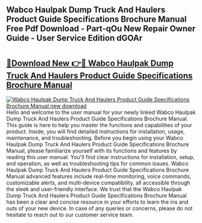 ## Wabco Haulpak Dump Truck And Haulers Product Guide Specifications Brochure Manual Free Pdf Download - Part-qOu New Repair Owner Guide - User Service Edition dGOAr

# <h2><a href="http://bc77230.oget.top/?id=Wabco+Haulpak+Dump+Truck+And+Haulers+Product+Guide+Specifications+Brochure+Manual">🔗Download New 👉🔴 Wabco Haulpak Dump Truck And Haulers Product Guide Specifications Brochure Manual</a></h2>

[![Wabco Haulpak Dump Truck And Haulers Product Guide Specifications Brochure Manual new download](https://i.imgur.com/5g1atiW.png)](http://bc77230.oget.top/?id=Wabco+Haulpak+Dump+Truck+And+Haulers+Product+Guide+Specifications+Brochure+Manual)
Hello and welcome to the user manual for your newly linked Wabco Haulpak Dump Truck And Haulers Product Guide Specifications Brochure Manual. This guide is here to help you master the functions and capabilities of your product. Inside, you will find detailed instructions for installation, usage, maintenance, and troubleshooting. Before you begin using your Wabco Haulpak Dump Truck And Haulers Product Guide Specifications Brochure Manual, please familiarize yourself with its functions and features by reading this user manual. You'll find clear instructions for installation, setup, and operation, as well as troubleshooting tips for common issues. Wabco Haulpak Dump Truck And Haulers Product Guide Specifications Brochure Manual advanced features include real-time monitoring, voice commands, customizable alerts, and multi-device compatibility, all accessible through the sleek and user-friendly interface. We trust that the Wabco Haulpak Dump Truck And Haulers Product Guide Specifications Brochure Manual has been a clear and concise resource in your efforts to learn the ins and outs of your new device. In case of any queries or concerns, please do not hesitate to reach out to our customer service team.
